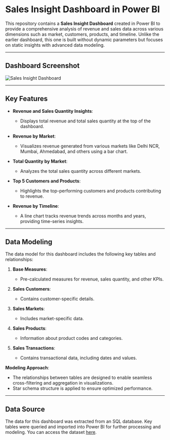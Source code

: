 # Sales Insight Dashboard in Power BI

This repository contains a **Sales Insight Dashboard** created in Power BI to provide a comprehensive analysis of revenue and sales data across various dimensions such as market, customers, products, and timeline. Unlike the earlier dashboard, this one is built without dynamic parameters but focuses on static insights with advanced data modeling.

---


## Dashboard Screenshot

![Sales Insight Dashboard](https://github.com/Samikhya-Sahoo/Financial-Dashboard-in-Power-BI/blob/main/Sales_Insight_Dashboard.png)


---

## Key Features

- **Revenue and Sales Quantity Insights**:
  - Displays total revenue and total sales quantity at the top of the dashboard.

- **Revenue by Market**:
  - Visualizes revenue generated from various markets like Delhi NCR, Mumbai, Ahmedabad, and others using a bar chart.

- **Total Quantity by Market**:
  - Analyzes the total sales quantity across different markets.

- **Top 5 Customers and Products**:
  - Highlights the top-performing customers and products contributing to revenue.

- **Revenue by Timeline**:
  - A line chart tracks revenue trends across months and years, providing time-series insights.
 
---
## Data Modeling

The data model for this dashboard includes the following key tables and relationships:
1. **Base Measures**:
   - Pre-calculated measures for revenue, sales quantity, and other KPIs.

2. **Sales Customers**:
   - Contains customer-specific details.

3. **Sales Markets**:
   - Includes market-specific data.

4. **Sales Products**:
   - Information about product codes and categories.

5. **Sales Transactions**:
   - Contains transactional data, including dates and values.

**Modeling Approach**:
- The relationships between tables are designed to enable seamless cross-filtering and aggregation in visualizations.
- Star schema structure is applied to ensure optimized performance.

---

## Data Source

The data for this dashboard was extracted from an SQL database. Key tables were queried and imported into Power BI for further processing and modeling.
You can access the dataset [here](https://github.com/Samikhya-Sahoo/Power-BI-Sales-Dashboard/blob/main/db_dump%20Dataset.sql).



